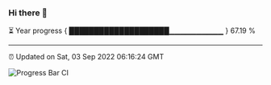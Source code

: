 ### Hi there 👋

⏳ Year progress { ████████████████████▁▁▁▁▁▁▁▁▁▁ } 67.19 %

---

⏰ Updated on Sat, 03 Sep 2022 06:16:24 GMT

![Progress Bar CI](https://github.com/liununu/liununu/workflows/Progress%20Bar%20CI/badge.svg)
